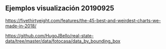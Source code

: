 ## Ejemplos visualización 20190925

https://fivethirtyeight.com/features/the-45-best-and-weirdest-charts-we-made-in-2018/

https://github.com/HugoJBello/real-state-data/tree/master/data/fotocasa/data_by_bounding_box


<!--
tags: estadistica, clases, ejercicios
title: Ejemplos visualización 20190925
date: 24/09/2019
-->

